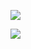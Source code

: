 ![](https://www.nta.go.jp/tmp/1a317da4-48d0-4014-ad54-8b35a5822de4/images/ec237adb91ea5f2048bec312a7fdfe6cd2bf7120f91a4e3bf03639fd74ff0882.jpg)

![](https://www.nta.go.jp/tmp/1a317da4-48d0-4014-ad54-8b35a5822de4/images/0450f8661365413820f916fea2050dccdc90ce07f9985a8928ce743593a5a646.jpg)